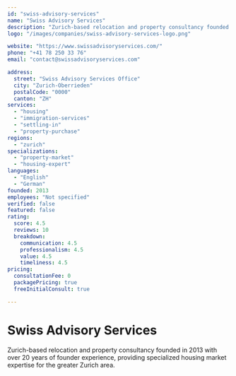 ```yaml
---
id: "swiss-advisory-services"
name: "Swiss Advisory Services"
description: "Zurich-based relocation and property consultancy founded in 2013 with over 20 years of founder experience, providing specialized housing market expertise for the greater Zurich area."
logo: "/images/companies/swiss-advisory-services-logo.png"

website: "https://www.swissadvisoryservices.com/"
phone: "+41 78 250 33 76"
email: "contact@swissadvisoryservices.com"

address:
  street: "Swiss Advisory Services Office"
  city: "Zurich-Oberrieden"
  postalCode: "0000"
  canton: "ZH"
services:
  - "housing"
  - "immigration-services"
  - "settling-in"
  - "property-purchase"
regions:
  - "zurich"
specializations:
  - "property-market"
  - "housing-expert"
languages:
  - "English"
  - "German"
founded: 2013
employees: "Not specified"
verified: false
featured: false
rating:
  score: 4.5
  reviews: 10
  breakdown:
    communication: 4.5
    professionalism: 4.5
    value: 4.5
    timeliness: 4.5
pricing:
  consultationFee: 0
  packagePricing: true
  freeInitialConsult: true

---
```

# Swiss Advisory Services

Zurich-based relocation and property consultancy founded in 2013 with over 20 years of founder experience, providing specialized housing market expertise for the greater Zurich area.